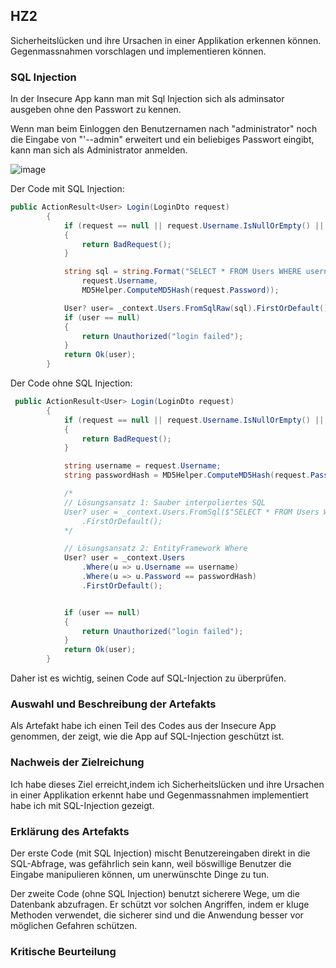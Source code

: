 ## HZ2
Sicherheitslücken und ihre Ursachen in einer Applikation erkennen können. Gegenmassnahmen vorschlagen und implementieren können.

### SQL Injection
 In der Insecure App kann man mit Sql Injection sich als adminsator ausgeben ohne den Passwort zu kennen.

Wenn man beim Einloggen den Benutzernamen nach "administrator" noch die Eingabe von "'--admin" erweitert und ein beliebiges Passwort eingibt, kann man sich als Administrator anmelden.

![image](https://github.com/FruitNinja69/VincentRobertThikalvannan_LB_183/assets/89131450/24290165-e643-49d2-8b5e-e1e9776850a2)



Der Code mit SQL Injection:

``` csharp 
public ActionResult<User> Login(LoginDto request)
        {
            if (request == null || request.Username.IsNullOrEmpty() || request.Password.IsNullOrEmpty())
            {
                return BadRequest();
            }

            string sql = string.Format("SELECT * FROM Users WHERE username = '{0}' AND password = '{1}'", 
                request.Username, 
                MD5Helper.ComputeMD5Hash(request.Password));

            User? user= _context.Users.FromSqlRaw(sql).FirstOrDefault();
            if (user == null)
            {
                return Unauthorized("login failed");
            }
            return Ok(user);
        }

```

Der Code ohne SQL Injection:

``` csharp
 public ActionResult<User> Login(LoginDto request)
        {
            if (request == null || request.Username.IsNullOrEmpty() || request.Password.IsNullOrEmpty())
            {
                return BadRequest();
            }

            string username = request.Username;
            string passwordHash = MD5Helper.ComputeMD5Hash(request.Password);

            /*
            // Lösungsansatz 1: Sauber interpoliertes SQL
            User? user = _context.Users.FromSql($"SELECT * FROM Users WHERE username = {username} AND password = {passwordHash}")
                .FirstOrDefault();
            */

            // Lösungsansatz 2: EntityFramework Where
            User? user = _context.Users
                .Where(u => u.Username == username)
                .Where(u => u.Password == passwordHash)
                .FirstOrDefault();


            if (user == null)
            {
                return Unauthorized("login failed");
            }
            return Ok(user);
        }

```


Daher ist es wichtig, seinen Code auf SQL-Injection zu überprüfen.

### Auswahl und Beschreibung der Artefakts
Als Artefakt habe ich einen Teil des Codes aus der Insecure App genommen, der zeigt, wie die App auf SQL-Injection geschützt ist.

### Nachweis der Zielreichung 
Ich habe dieses Ziel erreicht,indem ich Sicherheitslücken und ihre Ursachen in einer Applikation erkennt habe und  Gegenmassnahmen implementiert habe ich mit SQL-Injection gezeigt.

### Erklärung des Artefakts
Der erste Code (mit SQL Injection) mischt Benutzereingaben direkt in die SQL-Abfrage, was gefährlich sein kann, weil böswillige Benutzer die Eingabe manipulieren können, um unerwünschte Dinge zu tun.

Der zweite Code (ohne SQL Injection) benutzt sicherere Wege, um die Datenbank abzufragen. Er schützt vor solchen Angriffen, indem er kluge Methoden verwendet, die sicherer sind und die Anwendung besser vor möglichen Gefahren schützen.

### Kritische Beurteilung



